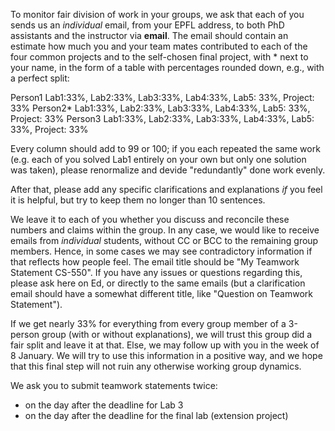 To monitor fair division of work in your groups, we ask that each of you sends us an _individual_ email, from your EPFL address, to both PhD assistants and the instructor via **email**.
The email should contain an estimate how much you and your team mates contributed to each of the four common projects and to the self-chosen final project, with * next to your name, in the form of a table with percentages rounded down, e.g., with a perfect split:

Person1 Lab1:33%, Lab2:33%, Lab3:33%, Lab4:33%, Lab5: 33%, Project: 33%
Person2* Lab1:33%, Lab2:33%, Lab3:33%, Lab4:33%, Lab5: 33%, Project: 33%
Person3 Lab1:33%, Lab2:33%, Lab3:33%, Lab4:33%, Lab5: 33%, Project: 33%

Every column should add to 99 or 100; if you each repeated the same work (e.g. each of you solved Lab1 entirely on your own but only one solution was taken), please renormalize and devide "redundantly" done work evenly.

After that, please add any specific clarifications and explanations _if_ you feel it is helpful, but try to keep them no longer than 10 sentences.

We leave it to each of you whether you discuss and reconcile these numbers and claims within the group. In any case, we would like to receive emails from _individual_ students, without CC or BCC to the remaining group members. Hence, in some cases we may see contradictory information if that reflects how people feel. The email title should be "My Teamwork Statement CS-550". If you have any issues or questions regarding this, please ask here on Ed, or directly to the same emails (but a clarification email should have a somewhat different title, like "Question on Teamwork Statement").

If we get nearly 33% for everything from every group member of a 3-person group (with or without explanations), we will trust this group did a fair split and leave it at that. Else, we may follow up with you in the week of 8 January. We will try to use this information in a positive way, and we hope that this final step will not ruin any otherwise working group dynamics.

We ask you to submit teamwork statements twice:
  * on the day after the deadline for Lab 3
  * on the day after the deadline for the final lab (extension project)
  
